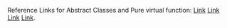 Reference Links for Abstract Classes and Pure virtual function: [Link](https://www.ibm.com/docs/en/zos/2.4.0?topic=only-abstract-classes-c) [Link](https://www.geeksforgeeks.org/pure-virtual-functions-and-abstract-classes/) [Link](https://docs.microsoft.com/en-us/cpp/cpp/abstract-classes-cpp?view=msvc-170) [Link](https://en.cppreference.com/w/cpp/language/abstract_class).    
